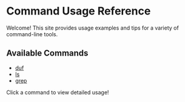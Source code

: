 # Command Usage Reference

Welcome! This site provides usage examples and tips for a variety of command-line tools.

## Available Commands

- [duf](commands/duf.md)
- [ls](commands/ls.md)
- [grep](commands/grep.md)
<!-- Add more commands here -->

Click a command to view detailed usage!